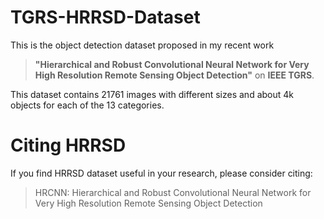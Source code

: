 TGRS-HRRSD-Dataset
=====================
This is the object detection dataset proposed in my recent work 

> **"Hierarchical and Robust Convolutional Neural Network for Very High Resolution Remote Sensing Object Detection"** 
> on **IEEE TGRS**. 

This dataset contains 21761 images with different sizes and about 4k objects for each of the 13 categories.

# Citing HRRSD
If you find HRRSD dataset useful in your research, please consider citing:
> HRCNN: Hierarchical and Robust Convolutional Neural Network for Very High Resolution Remote Sensing Object Detection
